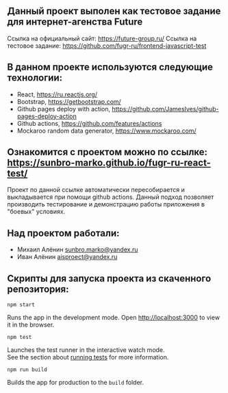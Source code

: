 ## Данный проект выполен как тестовое задание для интернет-агенства Future
Ссылка на официальный сайт: https://future-group.ru/
Ссылка на тестовое задание: https://github.com/fugr-ru/frontend-javascript-test

## В данном проекте используются следующие технологии:
 - React, https://ru.reactjs.org/
 - Bootstrap, https://getbootstrap.com/
 - Github pages deploy with action, https://github.com/JamesIves/github-pages-deploy-action
 - Github actions, https://github.com/features/actions
 - Mockaroo random data generator, https://www.mockaroo.com/

## Ознакомится с проектом можно по ссылке: https://sunbro-marko.github.io/fugr-ru-react-test/
Проект по данной ссылке автоматически пересобирается и выкладывается при помощи github actions. Данный подход позволяет производить тестирование и демонстрацию работы приложения в "боевых" условиях.
  

## Над проектом работали:
  - Михаил Алёнин <sunbro.marko@yandex.ru>
  - Иван Алёнин <aisproect@yandex.ru>

 
## Скрипты для запуска проекта из скаченного репозитория:

```
npm start
```
Runs the app in the development mode. Open [http://localhost:3000](http://localhost:3000) to view it in the browser.

```
npm test
```
Launches the test runner in the interactive watch mode.<br />
See the section about [running tests](https://facebook.github.io/create-react-app/docs/running-tests) for more information.

```
npm run build
```
Builds the app for production to the `build` folder.<br />


